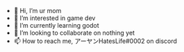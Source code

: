 - 👋 Hi, I’m ur mom
- 👀 I’m interested in game dev
- 🌱 I’m currently learning godot
- 💞️ I’m looking to collaborate on nothing yet
- 📫 How to reach me, アーヤンHatesLife#0002 on discord

<!---
ScybCodes/ScybCodes is a ✨ special ✨ repository because its `README.md` (this file) appears on your GitHub profile.
You can click the Preview link to take a look at your changes.
--->
